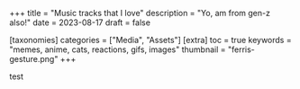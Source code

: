 +++
title = "Music tracks that I love"
description = "Yo, am from gen-z also!"
date = 2023-08-17
draft = false

[taxonomies]
categories = ["Media", "Assets"]
[extra]
toc = true
keywords = "memes, anime, cats, reactions, gifs, images"
thumbnail = "ferris-gesture.png"
+++

test
